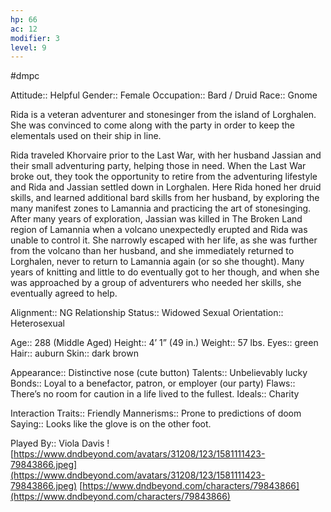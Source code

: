 ```yaml
---
hp: 66
ac: 12
modifier: 3
level: 9
---
```

 #dmpc

Attitude:: Helpful
Gender:: Female
Occupation:: Bard / Druid
Race:: Gnome

Rida is a veteran adventurer and stonesinger from the island of Lorghalen. She was convinced to come along with the party in order to keep the elementals used on their ship in line.

Rida traveled Khorvaire prior to the Last War, with her husband Jassian and their small adventuring party, helping those in need. When the Last War broke out, they took the opportunity to retire from the adventuring lifestyle and Rida and Jassian settled down in Lorghalen. Here Rida honed her druid skills, and learned additional bard skills from her husband, by exploring the many manifest zones to Lamannia and practicing the art of stonesinging. After many years of exploration, Jassian was killed in The Broken Land region of Lamannia when a volcano unexpectedly erupted and Rida was unable to control it. She narrowly escaped with her life, as she was further from the volcano than her husband, and she immediately returned to Lorghalen, never to return to Lamannia again (or so she thought). Many years of knitting and little to do eventually got to her though, and when she was approached by a group of adventurers who needed her skills, she eventually agreed to help.

Alignment:: NG
Relationship Status:: Widowed
Sexual Orientation:: Heterosexual

Age:: 288 (Middle Aged)
Height:: 4’ 1” (49 in.)
Weight:: 57 lbs.
Eyes:: green
Hair:: auburn
Skin:: dark brown

Appearance:: Distinctive nose (cute button)
Talents:: Unbelievably lucky
Bonds:: Loyal to a benefactor, patron, or employer (our party)
Flaws:: There’s no room for caution in a life lived to the fullest.
Ideals:: Charity

Interaction Traits:: Friendly
Mannerisms:: Prone to predictions of doom
Saying:: Looks like the glove is on the other foot.

Played By:: Viola Davis
![https://www.dndbeyond.com/avatars/31208/123/1581111423-79843866.jpeg](https://www.dndbeyond.com/avatars/31208/123/1581111423-79843866.jpeg)
[https://www.dndbeyond.com/characters/79843866](https://www.dndbeyond.com/characters/79843866)